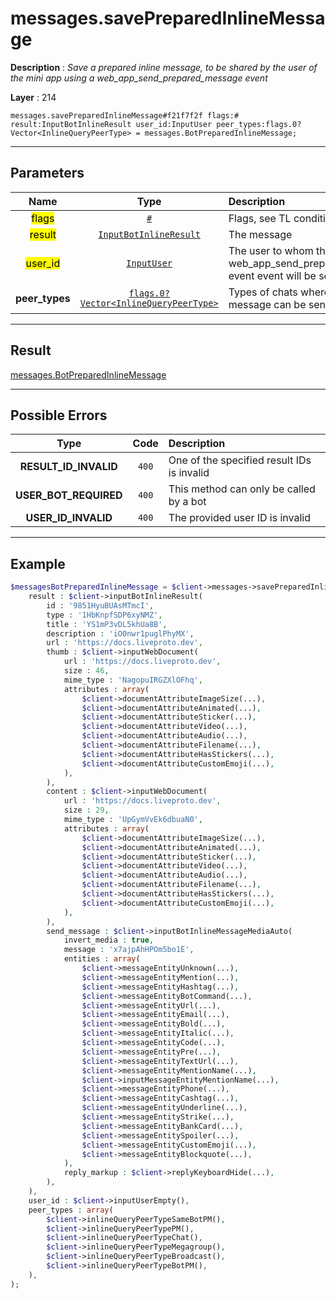 # messages.savePreparedInlineMessage

**Description** : *Save a prepared inline message, to be shared by the user of the mini app using a web\_app\_send\_prepared\_message event*

**Layer** : 214

```tl
messages.savePreparedInlineMessage#f21f7f2f flags:# result:InputBotInlineResult user_id:InputUser peer_types:flags.0?Vector<InlineQueryPeerType> = messages.BotPreparedInlineMessage;
```

---

## Parameters

| Name | Type | Description |
| :---: | :---: | :--- |
| <mark>flags</mark> | [`#`](type/#) | Flags, see TL conditional fields |
| <mark>result</mark> | [`InputBotInlineResult`](type/InputBotInlineResult) | The message |
| <mark>user_id</mark> | [`InputUser`](type/InputUser) | The user to whom the web_app_send_prepared_message event event will be sent |
| **peer_types** | [`flags.0?Vector<InlineQueryPeerType>`](type/InlineQueryPeerType) | Types of chats where this message can be sent |

---

## Result

[messages.BotPreparedInlineMessage](type/messages.BotPreparedInlineMessage)

---

## Possible Errors

| Type | Code | Description |
| :---: | :---: | :--- |
| **RESULT_ID_INVALID** | `400` | One of the specified result IDs is invalid |
| **USER_BOT_REQUIRED** | `400` | This method can only be called by a bot |
| **USER_ID_INVALID** | `400` | The provided user ID is invalid |

---

## Example

```php
$messagesBotPreparedInlineMessage = $client->messages->savePreparedInlineMessage(
	result : $client->inputBotInlineResult(
		id : '9851HyuBUAsMTmcI',
		type : '1HbKnpfSDP6xyNMZ',
		title : 'YS1mP3vDL5khUa8B',
		description : 'iO0nwr1puglPhyMX',
		url : 'https://docs.liveproto.dev',
		thumb : $client->inputWebDocument(
			url : 'https://docs.liveproto.dev',
			size : 46,
			mime_type : 'NagopuIRGZXlOFhq',
			attributes : array(
				$client->documentAttributeImageSize(...),
				$client->documentAttributeAnimated(...),
				$client->documentAttributeSticker(...),
				$client->documentAttributeVideo(...),
				$client->documentAttributeAudio(...),
				$client->documentAttributeFilename(...),
				$client->documentAttributeHasStickers(...),
				$client->documentAttributeCustomEmoji(...),
			),
		),
		content : $client->inputWebDocument(
			url : 'https://docs.liveproto.dev',
			size : 29,
			mime_type : 'UpGymVvEk6dbuaN0',
			attributes : array(
				$client->documentAttributeImageSize(...),
				$client->documentAttributeAnimated(...),
				$client->documentAttributeSticker(...),
				$client->documentAttributeVideo(...),
				$client->documentAttributeAudio(...),
				$client->documentAttributeFilename(...),
				$client->documentAttributeHasStickers(...),
				$client->documentAttributeCustomEmoji(...),
			),
		),
		send_message : $client->inputBotInlineMessageMediaAuto(
			invert_media : true,
			message : 'x7ajpAhHPOm5bo1E',
			entities : array(
				$client->messageEntityUnknown(...),
				$client->messageEntityMention(...),
				$client->messageEntityHashtag(...),
				$client->messageEntityBotCommand(...),
				$client->messageEntityUrl(...),
				$client->messageEntityEmail(...),
				$client->messageEntityBold(...),
				$client->messageEntityItalic(...),
				$client->messageEntityCode(...),
				$client->messageEntityPre(...),
				$client->messageEntityTextUrl(...),
				$client->messageEntityMentionName(...),
				$client->inputMessageEntityMentionName(...),
				$client->messageEntityPhone(...),
				$client->messageEntityCashtag(...),
				$client->messageEntityUnderline(...),
				$client->messageEntityStrike(...),
				$client->messageEntityBankCard(...),
				$client->messageEntitySpoiler(...),
				$client->messageEntityCustomEmoji(...),
				$client->messageEntityBlockquote(...),
			),
			reply_markup : $client->replyKeyboardHide(...),
		),
	),
	user_id : $client->inputUserEmpty(),
	peer_types : array(
		$client->inlineQueryPeerTypeSameBotPM(),
		$client->inlineQueryPeerTypePM(),
		$client->inlineQueryPeerTypeChat(),
		$client->inlineQueryPeerTypeMegagroup(),
		$client->inlineQueryPeerTypeBroadcast(),
		$client->inlineQueryPeerTypeBotPM(),
	),
);
```